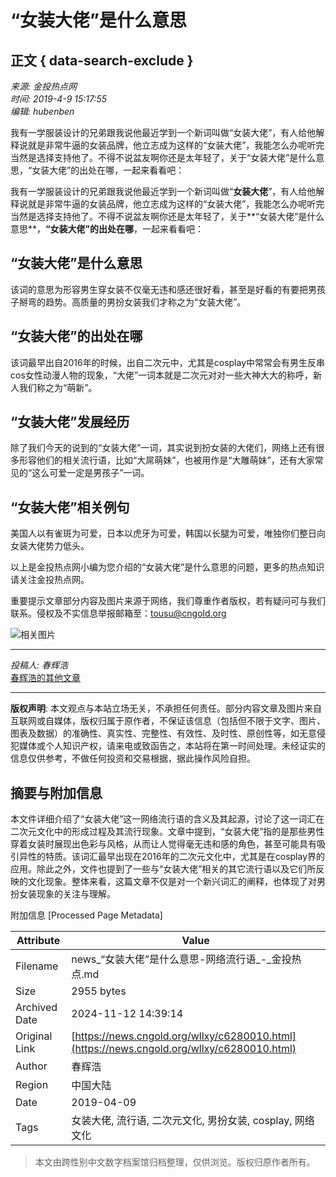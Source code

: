 # “女装大佬”是什么意思

## 正文 { data-search-exclude }


_来源: 金投热点网_  
_时间: 2019-4-9 15:17:55_  
_编辑: hubenben_

我有一学服装设计的兄弟跟我说他最近学到一个新词叫做“女装大佬”，有人给他解释说就是非常牛逼的女装品牌，他立志成为这样的“女装大佬”，我能怎么办呢听完当然是选择支持他了。不得不说盆友啊你还是太年轻了，关于“女装大佬”是什么意思，“女装大佬”的出处在哪，一起来看看吧：

我有一学服装设计的兄弟跟我说他最近学到一个新词叫做“**女装大佬**”，有人给他解释说就是非常牛逼的女装品牌，他立志成为这样的“女装大佬”，我能怎么办呢听完当然是选择支持他了。不得不说盆友啊你还是太年轻了，关于**“女装大佬”是什么意思**，**“女装大佬”的出处在哪**，一起来看看吧：

## “女装大佬”是什么意思

该词的意思为形容男生穿女装不仅毫无违和感还很好看，甚至是好看的有要把男孩子掰弯的趋势。高质量的男扮女装我们才称之为“女装大佬”。

## “女装大佬”的出处在哪

该词最早出自2016年的时候，出自二次元中，尤其是cosplay中常常会有男生反串cos女性动漫人物的现象，“大佬”一词本就是二次元对对一些大神大大的称呼，新人我们称之为“萌新”。

## “女装大佬”发展经历

除了我们今天的说到的“女装大佬”一词，其实说到扮女装的大佬们，网络上还有很多形容他们的相关流行语，比如“大屌萌妹”，也被用作是“大雕萌妹”，还有大家常见的“这么可爱一定是男孩子”一词。

## “女装大佬”相关例句

美国人以有雀斑为可爱，日本以虎牙为可爱，韩国以长腿为可爱，唯独你们整日向女装大佬势力低头。

以上是金投热点网小编为您介绍的“女装大佬”是什么意思的问题，更多的热点知识请关注金投热点网。

重要提示文章部分内容及图片来源于网络，我们尊重作者版权，若有疑问可与我们联系。侵权及不实信息举报邮箱至：tousu@cngold.org

![相关图片](https://res.cngoldres.com/ams/images/48a1f1385d01ce004ee77f3bcde0f64b.gif)

---

_投稿人: 春辉浩_  
[春辉浩的其他文章](https://www.cngold.org/author/a1291.html)  

--- 

**版权声明**: 本文观点与本站立场无关，不承担任何责任。部分内容文章及图片来自互联网或自媒体，版权归属于原作者，不保证该信息（包括但不限于文字、图片、图表及数据）的准确性、真实性、完整性、有效性、及时性、原创性等，如无意侵犯媒体或个人知识产权，请来电或致函告之，本站将在第一时间处理。未经证实的信息仅供参考，不做任何投资和交易根据，据此操作风险自担。

## 摘要与附加信息

<!-- tcd_abstract -->
本文件详细介绍了“女装大佬”这一网络流行语的含义及其起源，讨论了这一词汇在二次元文化中的形成过程及其流行现象。文章中提到，“女装大佬”指的是那些男性穿着女装时展现出色彩与风格，从而让人觉得毫无违和感的角色，甚至可能具有吸引异性的特质。该词汇最早出现在2016年的二次元文化中，尤其是在cosplay界的应用。除此之外，文件也提到了一些与“女装大佬”相关的其它流行语以及它们所反映的文化现象。整体来看，这篇文章不仅是对一个新兴词汇的阐释，也体现了对男扮女装现象的关注与理解。
<!-- tcd_abstract_end -->

附加信息 [Processed Page Metadata]

| Attribute       | Value                                  |
|-----------------|----------------------------------------|
| Filename        | news_“女装大佬”是什么意思-网络流行语_-_金投热点.md                             |
| Size            | 2955 bytes                           |
| Archived Date   | 2024-11-12 14:39:14                             |
| Original Link   | [https://news.cngold.org/wllxy/c6280010.html](https://news.cngold.org/wllxy/c6280010.html)                       |
| Author          | 春辉浩                               |
| Region          | 中国大陆                               |
| Date            | 2019-04-09                                 |
| Tags            | 女装大佬, 流行语, 二次元文化, 男扮女装, cosplay, 网络文化                                 |
>
> 本文由跨性别中文数字档案馆归档整理，仅供浏览。版权归原作者所有。
>